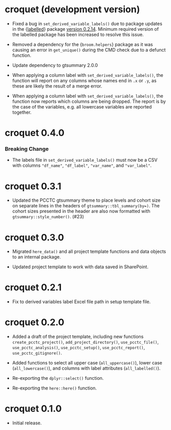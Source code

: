 # croquet (development version)

* Fixed a bug in `set_derived_variable_labels()` due to package updates in the {[labelled](https://larmarange.github.io/labelled/)} package [version 0.2.14](https://larmarange.github.io/labelled/news/index.html#labelled-2140). Minimum required version of the labelled package has been increased to resolve this issue.

* Removed a dependency for the {`broom.helpers`} package as it was causing an error in `get_unique()` during the CMD check due to a defunct function.

* Update dependency to gtsummary 2.0.0

* When applying a column label with `set_derived_variable_labels()`, the function will report on any columns whose names end in `.x` or `.y`, as these are likely the result of a merge error.

* When applying a column label with `set_derived_variable_labels()`, the function now reports which columns are being dropped. The report is by the case of the variables, e.g. all lowercase variables are reported together. 

# croquet 0.4.0

### Breaking Change

* The labels file in `set_derived_variable_labels()` must now be a CSV with columns `"df_name"`, `"df_label"`, `"var_name"`, and `"var_label"`.

# croquet 0.3.1

* Updated the PCCTC gtsummary theme to place levels and cohort size on separate lines in the headers of `gtsummary::tbl_summary(by=)`. The cohort sizes presented in the header are also now formatted with `gtsummary::style_number()`. (#23)

# croquet 0.3.0

* Migrated `here_data()` and all project template functions and data objects to an internal package.

* Updated project template to work with data saved in SharePoint.

# croquet 0.2.1

* Fix to derived variables label Excel file path in setup template file.

# croquet 0.2.0

* Added a draft of the project template, including new functions `create_pcctc_project()`, `add_project_directory()`, `use_pcctc_file()`, `use_pcctc_analysis()`, `use_pcctc_setup()`, `use_pcctc_report()`, `use_pcctc_gitignore()`.

* Added functions to select all upper case (`all_uppercase()`), lower case (`all_lowercase()`), and columns with label attributes (`all_labelled()`).

* Re-exporting the `dplyr::select()` function.

* Re-exporting the `here::here()` function.

# croquet 0.1.0

* Initial release.
